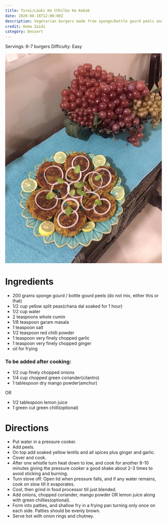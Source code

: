 ```yaml
---
title: Turai/Lauki Ke Chhilke Ke Kebab
date: 2020-08-16T12:00:00Z
description: Vegetarian burgers made from sponge/bottle gourd peels and yellow lentils
credit: Homa Zaidi
category: Dessert
---
```

Servings: 6-7 burgers
Difficulty: Easy

![chhilke-ke-kebab](chhilke-ke-kebab.jpeg)

# Ingredients

* 200 grams sponge gourd / bottle gourd peels (do not mix, either this or that)
* 1/2 cup yellow split peas(chana dal soaked for 1 hour)
* 1/2 cup water 
* 2 teaspoons whole cumin
* 1/8 teaspoon garam masala 
* 1 teaspoon salt
* 1/2 teaspoon red chilli powder
* 1 teaspoon very finely chopped garlic
* 1 teaspoon very finely chopped ginger 
* oil for frying

### To be added after cooking:

* 1/2 cup finely chopped onions
* 1/4 cup chopped green coriander(cilantro)
* 1 tablespoon dry mango powder(amchur)

OR

* 1/2 tablespoon lemon juice
* 1 green cut green chilli(optional)

# Directions

* Put water in a pressure cooker.
* Add peels.
* On top add soaked yellow lentils and all spices plus ginger and garlic.
* Cover and cook. 
* After one whistle turn heat down to low, and cook for another 8-10 minutes giving the pressure cooker a good shake about 2-3 times to avoid sticking and burning.
* Turn stove off. Open lid when pressure falls, and if any water remains, cook on slow till it evaporates. 
* Cool, then grind in food processor till just blended.
* Add onions, chopped coriander, mango powder OR lemon juice along with green chillies(optional).
* Form into patties, and shallow fry in a frying pan turning only once on each side. Patties should be evenly brown.
* Serve hot with onion rings and chutney.
